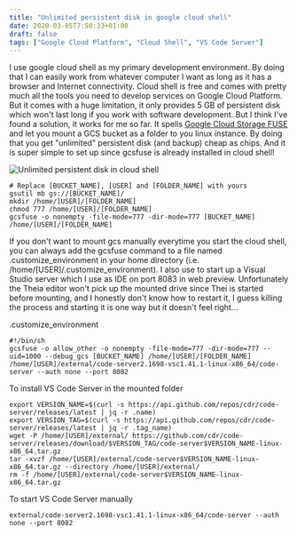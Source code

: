 ```yaml
---
title: "Unlimited persistent disk in google cloud shell"
date: 2020-03-05T7:50:33+01:00
draft: false
tags: ["Google Cloud Platform", "Cloud Shell", "VS Code Server"]
---
```


I use google cloud shell as my primary development environment. By doing that I can easily work from whatever computer I want as long as it has a browser and Internet connectivity. Cloud shell is free and comes with pretty much all the tools you need to develop services on Google Cloud Platform. But it comes with a huge limitation, it only provides 5 GB of persistent disk which won't last long if you work with software development. But I think I've found a solution, it works for me so far. It spells [Google Cloud Storage FUSE](https://cloud.google.com/storage/docs/gcs-fuse) and let you mount a GCS bucket as a folder to you linux instance. By doing that you get "unlimited" persistent disk (and backup) cheap as chips. And it is super simple to set up since gcsfuse is already installed in cloud shell!

![Unlimited persistent disk in cloud shell](/images/unlimited-persistent-disk.png)


```shell
# Replace [BUCKET_NAME], [USER] and [FOLDER_NAME] with yours 
gsutil mb gs://[BUCKET_NAME]/
mkdir /home/[USER]/[FOLDER_NAME]
chmod 777 /home/[USER]/[FOLDER_NAME]
gcsfuse -o nonempty -file-mode=777 -dir-mode=777 [BUCKET_NAME] /home/[USER]/[FOLDER_NAME]
```
If you don't want to mount gcs manually everytime you start the cloud shell, you can always add the gcsfuse command to a file named .customize_environment in your home directory (i.e. /home/[USER]/.customize_environment). I also use to start up a Visual Studio server which I use as IDE on port 8083 in web preview. Unfortunately the Theia editor won't pick up the mounted drive since Thei is started before mounting, and I honestly don't know how to restart it, I guess killing the process and starting it is one way but it doesn't feel right...

.customize_environment
```shell
#!/bin/sh
gcsfuse -o allow_other -o nonempty -file-mode=777 -dir-mode=777 --uid=1000 --debug_gcs [BUCKET_NAME] /home/[USER]/[FOLDER_NAME]
/home/[USER]/external/code-server2.1698-vsc1.41.1-linux-x86_64/code-server --auth none --port 8082
```

To install VS Code Server in the mounted folder
```shell
export VERSION_NAME=$(curl -s https://api.github.com/repos/cdr/code-server/releases/latest | jq -r .name)
export VERSION_TAG=$(curl -s https://api.github.com/repos/cdr/code-server/releases/latest | jq -r .tag_name)
wget -P /home/[USER]/external/ https://github.com/cdr/code-server/releases/download/$VERSION_TAG/code-server$VERSION_NAME-linux-x86_64.tar.gz
tar -xvzf /home/[USER]/external/code-server$VERSION_NAME-linux-x86_64.tar.gz --directory /home/[USER]/external/
rm -f /home/[USER]/external/code-server$VERSION_NAME-linux-x86_64.tar.gz
```
To start VS Code Server manually

```shell
external/code-server2.1698-vsc1.41.1-linux-x86_64/code-server --auth none --port 8082
```
